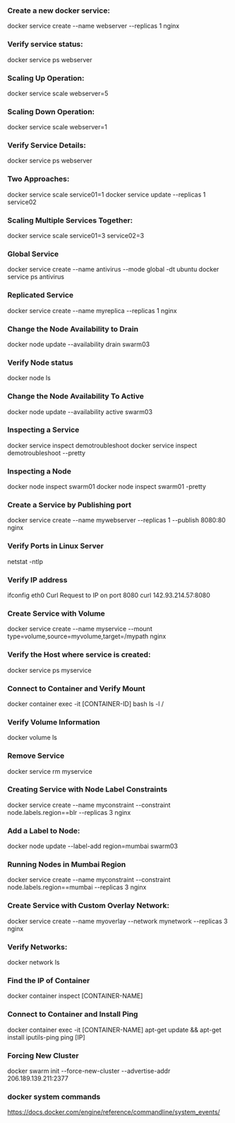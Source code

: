 ### Create a new docker service:
docker service create --name webserver --replicas 1 nginx

### Verify service status:
docker service ps webserver


### Scaling Up Operation:
docker service scale webserver=5

### Scaling Down Operation:
docker service scale webserver=1

### Verify Service Details:
docker service ps webserver

### Two Approaches:
docker service scale service01=1
docker service update --replicas 1 service02

### Scaling Multiple Services Together:
docker service scale service01=3 service02=3

### Global Service
docker service create --name antivirus --mode global -dt ubuntu
docker service ps antivirus

### Replicated Service
docker service create --name myreplica --replicas 1 nginx

### Change the Node Availability to Drain
docker node update --availability drain swarm03

### Verify Node status
docker node ls

### Change the Node Availability To Active
docker node update --availability active swarm03

### Inspecting a Service
docker service inspect demotroubleshoot
docker service inspect demotroubleshoot --pretty

### Inspecting a Node
docker node inspect swarm01 
docker node inspect swarm01 -pretty

### Create a Service by Publishing port
docker service create --name mywebserver --replicas 1 --publish 8080:80 nginx

### Verify Ports in Linux Server
netstat -ntlp

### Verify IP address
ifconfig eth0
Curl Request to IP on port 8080
curl 142.93.214.57:8080

### Create Service with Volume
docker service create --name myservice --mount type=volume,source=myvolume,target=/mypath nginx

### Verify the Host where service is created:
docker service ps myservice

### Connect to Container and Verify Mount
docker container exec -it [CONTAINER-ID] bash
ls -l /

### Verify Volume Information
docker volume ls

### Remove Service
docker service rm myservice

### Creating Service with Node Label Constraints
docker service create --name myconstraint --constraint node.labels.region==blr --replicas 3 nginx

### Add a Label to Node:
docker node update --label-add region=mumbai swarm03

### Running Nodes in Mumbai Region
docker service create --name myconstraint --constraint node.labels.region==mumbai --replicas 3 nginx

### Create Service with Custom Overlay Network:
docker service create --name myoverlay --network mynetwork --replicas 3 nginx

### Verify Networks:
docker network ls

### Find the IP of Container
docker container inspect [CONTAINER-NAME]

### Connect to Container and Install Ping
docker container exec -it [CONTAINER-NAME]
apt-get update && apt-get install iputils-ping
ping [IP]

### Forcing New Cluster
docker swarm init --force-new-cluster --advertise-addr 206.189.139.211:2377

### docker system commands
https://docs.docker.com/engine/reference/commandline/system_events/

